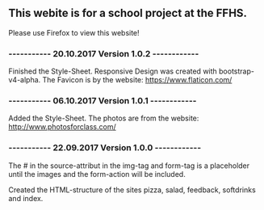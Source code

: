 ## This webite is for a school project at the FFHS.

Please use Firefox to view this website!

### ----------- 20.10.2017 Version 1.0.2 ------------
Finished the Style-Sheet. Responsive Design was created with bootstrap-v4-alpha.
The Favicon is by the website: https://www.flaticon.com/

### ----------- 06.10.2017 Version 1.0.1 ------------
Added the Style-Sheet.
The photos are from the website: http://www.photosforclass.com/

### ----------- 22.09.2017 Version 1.0.0 ------------
The # in the source-attribut in the img-tag and form-tag is a placeholder until the images and the form-action will be included.

Created the HTML-structure of the sites pizza, salad, feedback, softdrinks and index.
